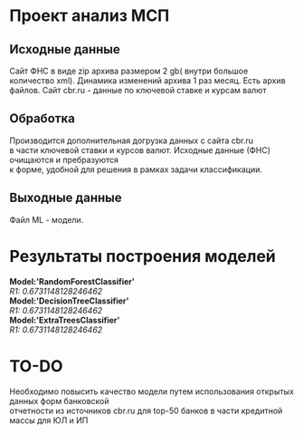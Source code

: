 # Проект анализ МСП

## Исходные данные ##

Cайт ФНС в виде zip архива размером 2 gb( внутри большое количество xml).
Динамика изменений архива 1 раз месяц. Есть архив файлов.
Сайт cbr.ru - данные по ключевой ставке и курсам валют

## Обработка ##
Производится дополнительная догрузка данных  с сайта cbr.ru<br>
 в части ключевой ставки и курсов валют. Исходные данные (ФНС) очищаются и пребразуются<br>
к форме, удобной для решения в рамках задачи классификации. 

## Выходные данные ##
Файл ML - модели.

# Результаты построения моделей #
__Model:'RandomForestClassifier'__<br>
*R1: 0.6731148128246462<br>*
__Model:'DecisionTreeClassifier'__<br>
*R1: 0.6731148128246462<br>*
__Model:'ExtraTreesClassifier'__<br>
*R1: 0.6731148128246462*

# TO-DO #
Необходимо повысить качество модели путем использования открытых данных форм банковской <br>
отчетности из источников cbr.ru для top-50 банков в части кредитной массы для ЮЛ и ИП


